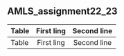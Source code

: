 ## AMLS_assignment22_23
| Table      | First ling    | Second line     |
|-----------| :-----------: | :-----------:|
| Table      | First ling    | Second line     |
